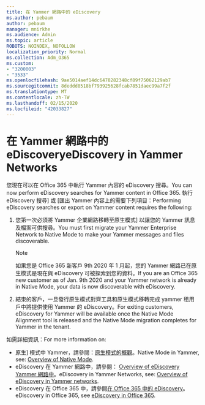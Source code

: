 ```yaml
---
title: 在 Yammer 網路中的 eDiscovery
ms.author: pebaum
author: pebaum
manager: mnirkhe
ms.audience: Admin
ms.topic: article
ROBOTS: NOINDEX, NOFOLLOW
localization_priority: Normal
ms.collection: Adm_O365
ms.custom:
- "3200003"
- "3533"
ms.openlocfilehash: 9ae5014aef14dc6478282348cf89f75062129ab7
ms.sourcegitcommit: 8deddd8518bf793925628fcab7851daec99a7f2f
ms.translationtype: MT
ms.contentlocale: zh-TW
ms.lasthandoff: 02/15/2020
ms.locfileid: "42033827"
---
```

# <a name="ediscovery-in-yammer-networks"></a><span data-ttu-id="cbb44-102">在 Yammer 網路中的 eDiscovery</span><span class="sxs-lookup"><span data-stu-id="cbb44-102">eDiscovery in Yammer Networks</span></span>

<span data-ttu-id="cbb44-103">您現在可以在 Office 365 中執行 Yammer 內容的 eDiscovery 搜尋。</span><span class="sxs-lookup"><span data-stu-id="cbb44-103">You can now perform eDiscovery searches for Yammer content in Office 365.</span></span>  <span data-ttu-id="cbb44-104">執行 eDiscovery 搜尋] 或 [匯出 Yammer 內容上的需要下列項目：</span><span class="sxs-lookup"><span data-stu-id="cbb44-104">Performing eDiscovery searches or export on Yammer content requires the following:</span></span>

1. <span data-ttu-id="cbb44-105">您第一次必須將 Yammer 企業網路移轉至原生模式] 以讓您的 Yammer 訊息及檔案可供搜尋。</span><span class="sxs-lookup"><span data-stu-id="cbb44-105">You must first migrate your Yammer Enterprise Network to Native Mode to make your Yammer messages and files discoverable.</span></span>

   > [!NOTE] 
   ><span data-ttu-id="cbb44-106">如果您是 Office 365 新客戶 9th 2020 年 1 月起，您的 Yammer 網路已在原生模式是現在與 eDiscovery 可被探索到您的資料。</span><span class="sxs-lookup"><span data-stu-id="cbb44-106">If you are an Office 365 new customer as of Jan. 9th 2020 and your Yammer network is already in Native Mode, your data is now discoverable with eDiscovery.</span></span>

2. <span data-ttu-id="cbb44-107">結束的客戶，一旦發行原生模式對齊工具和原生模式移轉完成 yammer 租用戶中將提供使用 Yammer 的 eDiscovery。</span><span class="sxs-lookup"><span data-stu-id="cbb44-107">For exiting customers, eDiscovery for Yammer will be available once the Native Mode Alignment tool is released and the Native Mode migration completes for Yammer in the tenant.</span></span>

<span data-ttu-id="cbb44-108">如需詳細資訊：</span><span class="sxs-lookup"><span data-stu-id="cbb44-108">For more information on:</span></span>

- <span data-ttu-id="cbb44-109">原生] 模式中 Yammer，請參閱：[原生模式的概觀](https://docs.microsoft.com/yammer/configure-your-yammer-network/overview-native-mode)。</span><span class="sxs-lookup"><span data-stu-id="cbb44-109">Native Mode in Yammer, see: [Overview of Native Mode](https://docs.microsoft.com/yammer/configure-your-yammer-network/overview-native-mode).</span></span>
- <span data-ttu-id="cbb44-110">eDiscovery 在 Yammer 網路中，請參閱： [Overview of eDiscovery Yammer 網路中](https://docs.microsoft.com/en-us/yammer/manage-security-and-compliance/overview-of-ediscovery)。</span><span class="sxs-lookup"><span data-stu-id="cbb44-110">eDiscovery in Yammer Networks, see: [Overview of eDiscovery in Yammer networks](https://docs.microsoft.com/en-us/yammer/manage-security-and-compliance/overview-of-ediscovery).</span></span>
- <span data-ttu-id="cbb44-111">eDiscovery 在 Office 365 中，請參閱[在 Office 365 中的 eDiscovery](https://docs.microsoft.com/en-us/microsoft-365/compliance/ediscovery)。</span><span class="sxs-lookup"><span data-stu-id="cbb44-111">eDiscovery in Office 365, see [eDiscovery in Office 365](https://docs.microsoft.com/en-us/microsoft-365/compliance/ediscovery).</span></span>
